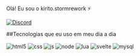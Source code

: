 Olá! Eu sou o kirito.stormrework :zap:


[![Discord](https://img.shields.io/badge/Discord-7289DA?style=for-the-badge&logo=discord&logoColor=white)](https://discord.gg/AnYC2H27Kj) 

##Tecnologias que eu uso em meu dia a dia

<div style="display: inline_block">
    <img align="center" alt="html5" src="https://img.shields.io/badge/HTML5-E34F26?style=for-the-badge&logo=html5&logoColor=white"  />
    <img align="center" alt="css" src="https://img.shields.io/badge/CSS3-1572B6?style=for-the-badge&logo=css3&logoColor=white"  />
    <img align="center" alt="js" src="https://img.shields.io/badge/JavaScript-F7DF1E?style=for-the-badge&logo=javascript&logoColor=black"  />
    <img align="center" alt="node" src="https://img.shields.io/badge/Node.js-43853D?style=for-the-badge&logo=node.js&logoColor=white"  />
    <img align="center" alt="lua" src="https://img.shields.io/badge/Lua-2C2D72?style=for-the-badge&logo=lua&logoColor=white"  />
    <img align="center" alt="svelte" src="https://img.shields.io/badge/Svelte-4A4A55?style=for-the-badge&logo=svelte&logoColor=FF3E00"  />
    <img align="center" alt="mysql" src="https://img.shields.io/badge/MySQL-00000F?style=for-the-badge&logo=mysql&logoColor=white"  />
</div>

